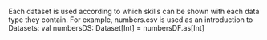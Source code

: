 Each dataset is used according to which skills can be shown with each data type they contain. For example, numbers.csv is used as an introduction to Datasets: val numbersDS: Dataset[Int] = numbersDF.as[Int]
